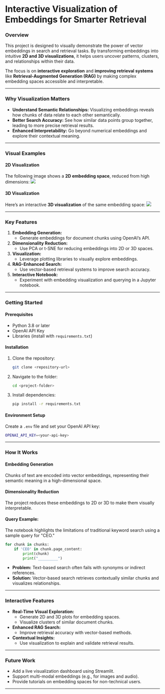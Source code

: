# **Interactive Visualization of Embeddings for Smarter Retrieval**

### **Overview**
This project is designed to visually demonstrate the power of vector embeddings in search and retrieval tasks. By transforming embeddings into intuitive **2D and 3D visualizations**, it helps users uncover patterns, clusters, and relationships within their data.

The focus is on **interactive exploration** and **improving retrieval systems** like **Retrieval-Augmented Generation (RAG)** by making complex embedding spaces accessible and interpretable.

---

### **Why Visualization Matters**
- **Understand Semantic Relationships:** Visualizing embeddings reveals how chunks of data relate to each other semantically.
- **Better Search Accuracy:** See how similar data points group together, leading to more precise retrieval results.
- **Enhanced Interpretability:** Go beyond numerical embeddings and explore their contextual meaning.

---

### **Visual Examples**

#### **2D Visualization**
The following image shows a **2D embedding space**, reduced from high dimensions:
![](../images/2DVIS.PNG)

#### **3D Visualization**
Here’s an interactive **3D visualization** of the same embedding space:
![](../images/3DVIS.PNG)

---

### **Key Features**
1. **Embedding Generation:**
   - Generate embeddings for document chunks using OpenAI’s API.
2. **Dimensionality Reduction:**
   - Use PCA or t-SNE for reducing embeddings into 2D or 3D spaces.
3. **Visualization:**
   - Leverage plotting libraries to visually explore embeddings.
4. **RAG-Enhanced Search:**
   - Use vector-based retrieval systems to improve search accuracy.
5. **Interactive Notebook:**
   - Experiment with embedding visualization and querying in a Jupyter notebook.

---

### **Getting Started**

#### **Prerequisites**
- Python 3.8 or later
- OpenAI API Key
- Libraries (install with `requirements.txt`)

#### **Installation**
1. Clone the repository:
   ```bash
   git clone <repository-url>
   ```
2. Navigate to the folder:
   ```bash
   cd <project-folder>
   ```
3. Install dependencies:
   ```bash
   pip install -r requirements.txt
   ```

#### **Environment Setup**
Create a `.env` file and set your OpenAI API key:
```bash
OPENAI_API_KEY=<your-api-key>
```

---

### **How It Works**

#### **Embedding Generation**
Chunks of text are encoded into vector embeddings, representing their semantic meaning in a high-dimensional space.

#### **Dimensionality Reduction**
The project reduces these embeddings to 2D or 3D to make them visually interpretable.

#### **Query Example:**
The notebook highlights the limitations of traditional keyword search using a sample query for "CEO."

```python
for chunk in chunks:
    if 'CEO' in chunk.page_content:
        print(chunk)
        print("_________")
```

- **Problem:** Text-based search often fails with synonyms or indirect references.
- **Solution:** Vector-based search retrieves contextually similar chunks and visualizes relationships.

---

### **Interactive Features**
- **Real-Time Visual Exploration:**
  - Generate 2D and 3D plots for embedding spaces.
  - Visualize clusters of similar document chunks.
- **Enhanced RAG Search:**
  - Improve retrieval accuracy with vector-based methods.
- **Contextual Insights:**
  - Use visualization to explain and validate retrieval results.

---

### **Future Work**
- Add a live visualization dashboard using Streamlit.
- Support multi-modal embeddings (e.g., for images and audio).
- Provide tutorials on embedding spaces for non-technical users.

---

